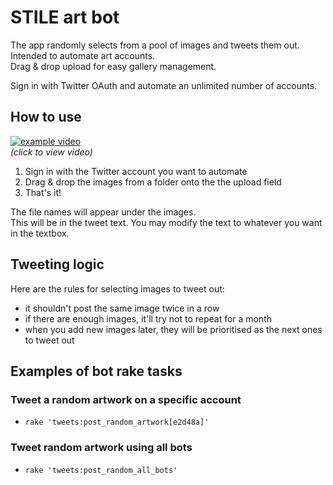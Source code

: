 # STILE art bot
The app randomly selects from a pool of images and tweets them out.  
Intended to automate art accounts.  
Drag & drop upload for easy gallery management.

Sign in with Twitter OAuth and automate an unlimited number of accounts.

## How to use
[![example video](https://img.youtube.com/vi/aSjfVGTu1LQ/0.jpg)](https://www.youtube.com/watch?v=aSjfVGTu1LQ)  
_(click to view video)_

1. Sign in with the Twitter account you want to automate
2. Drag & drop the images from a folder onto the the upload field
3. That's it!

The file names will appear under the images.  
This will be in the tweet text. You may modify the text to whatever you want in the textbox.

## Tweeting logic
Here are the rules for selecting images to tweet out:
- it shouldn't post the same image twice in a row
- if there are enough images, it'll try not to repeat for a month
- when you add new images later, they will be prioritised as the next ones to tweet out

## Examples of bot rake tasks

### Tweet a random artwork on a specific account
- `rake 'tweets:post_random_artwork[e2d48a]'`

### Tweet random artwork using all bots
- `rake 'tweets:post_random_all_bots'`
